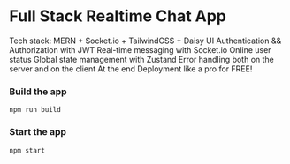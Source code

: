 # Full Stack Realtime Chat App 

Tech stack: MERN + Socket.io + TailwindCSS + Daisy UI
Authentication && Authorization with JWT
Real-time messaging with Socket.io
Online user status
Global state management with Zustand
Error handling both on the server and on the client
At the end Deployment like a pro for FREE!


### Build the app

```shell
npm run build
```

### Start the app

```shell
npm start
```
